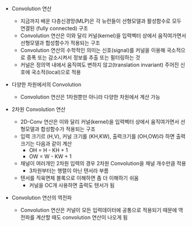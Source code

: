 - Convolution 연산

  - 지금까지 배운 다층신경망(MLP)은 각 뉴런들이 선형모델과 활성함수로 모두 연결된 (fully connected) 구조
  - Convolution 연산은 이와 달리 커널(kernel)을 입력벡터 상에서 움직여가면서 선형모델과 합성함수가 적용되는 구조
  - Convolution 연산의 수학적인 의미는 신호(signal)를 커널을 이용해 국소적으로 증폭 또는 감소시켜서 정보를 추출 또는 필터링하는 것
  - 커널은 정의역 내에서 움직여도 변하지 않고(translation invariant) 주어진 신호에 국소적(local)으로 적용

- 다양한 차원에서의 Convolution

  - Convolution 연산은 1차원뿐만 아니라 다양한 차원에서 계산 가능

- 2차원 Convolution 연산

  - 2D-Conv 연산은 이와 달리 커널(kernel)을 입력벡터 상에서 움직여가면서 선형모델과 합성함수가 적용되는 구조
  - 입력 크기르 (H,V), 커널 크기를 (KH,KW), 출력크기를 (OH,OW)라 하면 출력 크기는 다음과 같이 계산
    - OH = H - KH + 1
    - OW = W - KW + 1
  - 채널이 여러개인 2차원 입력의 경우 2차원 Convolution을 채널 개수만큼 적용
    - 3차원부터는 행렬이 아닌 텐서라 부름
  - 텐서를 직육면체 블록으로 이해하면 좀 더 이해하기 쉬움
    - 커널을 OC개 사용하면 출력도 텐서가 됨

- Convolution 연산의 역전파

  - Convolution 연산은 커널이 모든 입력데이터에 공통으로 적용되기 때문에 역전파를 계산할 때도 convolution 연산이 나오게 됨
